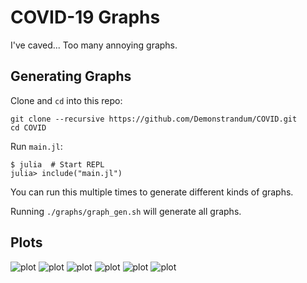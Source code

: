 # COVID-19 Graphs

I've caved... Too many annoying graphs.

## Generating Graphs

Clone and `cd` into this repo:

```console
git clone --recursive https://github.com/Demonstrandum/COVID.git
cd COVID
```

Run `main.jl`:

```console
$ julia  # Start REPL
julia> include("main.jl")
```

You can run this multiple times to generate different kinds
of graphs.

Running `./graphs/graph_gen.sh` will generate all graphs.

## Plots

![plot](./graphs/COVID-19_confirmed_daily-cases_plots.png)
![plot](./graphs/COVID-19_confirmed_cumulative_plots.png)
![plot](./graphs/COVID-19_deaths_daily-cases_plots.png)
![plot](./graphs/COVID-19_deaths_cumulative_plots.png)
![plot](./graphs/COVID-19_recovered_daily-cases_plots.png)
![plot](./graphs/COVID-19_recovered_cumulative_plots.png)

